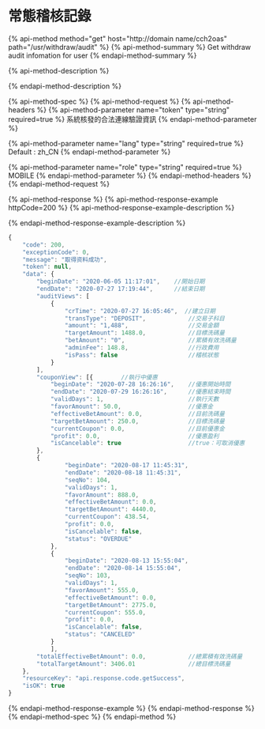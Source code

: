 # 常態稽核記錄

{% api-method method="get" host="http://domain name/cch2oas" path="/usr/withdraw/audit" %}
{% api-method-summary %}
Get withdraw audit infomation for user 
{% endapi-method-summary %}

{% api-method-description %}

{% endapi-method-description %}

{% api-method-spec %}
{% api-method-request %}
{% api-method-headers %}
{% api-method-parameter name="token" type="string" required=true %}
系統核發的合法連線驗證資訊
{% endapi-method-parameter %}

{% api-method-parameter name="lang" type="string" required=true %}
Default : zh\_CN
{% endapi-method-parameter %}

{% api-method-parameter name="role" type="string" required=true %}
MOBILE
{% endapi-method-parameter %}
{% endapi-method-headers %}
{% endapi-method-request %}

{% api-method-response %}
{% api-method-response-example httpCode=200 %}
{% api-method-response-example-description %}

{% endapi-method-response-example-description %}

```javascript
{
    "code": 200,
    "exceptionCode": 0,
    "message": "取得资料成功",
    "token": null,
    "data": {
        "beginDate": "2020-06-05 11:17:01",    //開始日期
        "endDate": "2020-07-27 17:19:44",      //結束日期    
        "auditViews": [
            {
                "crTime": "2020-07-27 16:05:46",  //建立日期
                "transType": "DEPOSIT",            //交易子科目
                "amount": "1,488",                 //交易金額
                "targetAmount": 1488.0,            //目標洗碼量
                "betAmount": "0",                  //累積有效洗碼量
                "adminFee": 148.8,                 //行政費用
                "isPass": false                    //稽核狀態
            }
        ],
        "couponView": [{        //執行中優惠
            "beginDate": "2020-07-28 16:26:16",    //優惠開始時間
            "endDate": "2020-07-29 16:26:16",      //優惠結束時間
            "validDays": 1,                        //執行天數
            "favorAmount": 50.0,                   //優惠金
            "effectiveBetAmount": 0.0,             //目前洗碼量
            "targetBetAmount": 250.0,              //目標洗碼量    
            "currentCoupon": 0.0,                  //目前優惠金
            "profit": 0.0,                         //優惠盈利
            "isCancelable": true                   //true：可取消優惠
        },
        {
                "beginDate": "2020-08-17 11:45:31",
                "endDate": "2020-08-18 11:45:31",
                "seqNo": 104,
                "validDays": 1,
                "favorAmount": 888.0,
                "effectiveBetAmount": 0.0,
                "targetBetAmount": 4440.0,
                "currentCoupon": 438.54,
                "profit": 0.0,
                "isCancelable": false,
                "status": "OVERDUE"
            },
            {
                "beginDate": "2020-08-13 15:55:04",
                "endDate": "2020-08-14 15:55:04",
                "seqNo": 103,
                "validDays": 1,
                "favorAmount": 555.0,
                "effectiveBetAmount": 0.0,
                "targetBetAmount": 2775.0,
                "currentCoupon": 555.0,
                "profit": 0.0,
                "isCancelable": false,
                "status": "CANCELED"
            }
            ],
        "totalEffectiveBetAmount": 0.0,            //總累積有效洗碼量
        "totalTargetAmount": 3406.01               //總目標洗碼量
    },
    "resourceKey": "api.response.code.getSuccess",
    "isOK": true
}
```
{% endapi-method-response-example %}
{% endapi-method-response %}
{% endapi-method-spec %}
{% endapi-method %}

